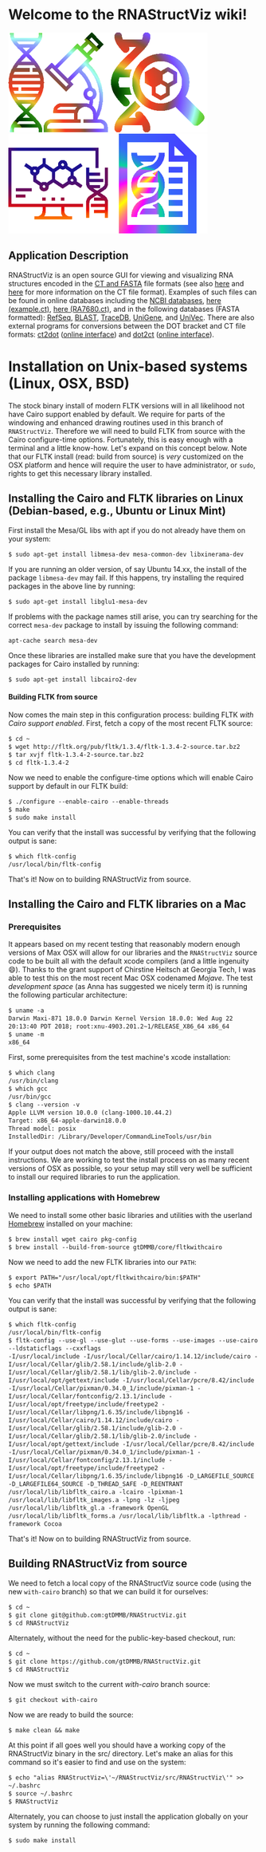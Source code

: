 # Welcome to the RNAStructViz wiki!

<img src="https://github.com/gtDMMB/RNAStructViz/blob/master/wiki-images/microscope256.png" width="200"/><img src="https://github.com/gtDMMB/RNAStructViz/blob/master/wiki-images/dna256v3.png" width="200" /><img src="https://github.com/gtDMMB/RNAStructViz/blob/master/wiki-images/dna256v5.png" width="200" /><img src="https://github.com/gtDMMB/RNAStructViz/blob/master/wiki-images/file256.png" width="200" />

## Application Description 

RNAStructViz is an open source GUI for viewing and visualizing RNA structures encoded in the [CT and FASTA](https://rna.urmc.rochester.edu/Text/File_Formats.html) file formats (see also [here](http://projects.binf.ku.dk/pgardner/bralibase/RNAformats.html) and [here](http://www.ibi.vu.nl/programs/k2nwww/static/data_formats.html) for more information on the CT file format). Examples of such files can be found in online databases including the [NCBI databases](https://www.ncbi.nlm.nih.gov/guide/dna-rna/), [here (example.ct)](https://software.broadinstitute.org/software/igv/sites/cancerinformatics.org.igv/files/example.ct), [here (RA7680.ct)](http://rna.urmc.rochester.edu/RNAstructureWeb/Examples/RA7680.ct), and in the following databases (FASTA formatted): [RefSeq](ftp://ftp.ncbi.nlm.nih.gov/refseq/release/), [BLAST](ftp://ftp.ncbi.nlm.nih.gov/blast/db/FASTA), [TraceDB](ftp://ftp.ncbi.nlm.nih.gov/pub/TraceDB), [UniGene](ftp://ftp.ncbi.nlm.nih.gov/repository/UniGene/), and [UniVec](ftp://ftp.ncbi.nlm.nih.gov/pub/UniVec/). There are also external programs for conversions between the DOT bracket and CT file formats: [ct2dot](https://rna.urmc.rochester.edu/Text/ct2dot.html) ([online interface](http://rna.urmc.rochester.edu/RNAstructureWeb/Servers/ct2dot/ct2dot.html)) and [dot2ct](https://rna.urmc.rochester.edu/Text/dot2ct.html) ([online interface](http://rna.urmc.rochester.edu/RNAstructureWeb/Servers/dot2ct/dot2ct.html)). 

# Installation on Unix-based systems (Linux, OSX, BSD)

The stock binary install of modern FLTK versions will in all likelihood not have Cairo 
support enabled by default. We require for parts of the windowing and enhanced drawing 
routines used in this branch of ``RNAStructViz``. Therefore we will need to build FLTK from 
source with the Cairo configure-time options. Fortunately, this is easy enough with a 
terminal and a little know-how. Let's expand on this concept below. Note that our FLTK 
install (read: build from source) is *very* customized on the OSX platform and hence will 
require the user to have administrator, or ``sudo``, rights to get this necessary library 
installed. 

## Installing the Cairo and FLTK libraries on Linux (Debian-based, e.g., Ubuntu or Linux Mint)

First install the Mesa/GL libs with apt if you do not already have them on your system:
```
$ sudo apt-get install libmesa-dev mesa-common-dev libxinerama-dev
```
If you are running an older version, of say Ubuntu 14.xx, the install of the package ``libmesa-dev`` may fail. If this happens, try installing the required packages in the above line by running:
```
$ sudo apt-get install libglu1-mesa-dev
```
If problems with the package names still arise, you can try searching for the correct ``mesa-dev`` package to install by issuing the following command:
```
apt-cache search mesa-dev
```
Once these libraries are installed make sure that you have the development packages for 
Cairo installed by running:
```
$ sudo apt-get install libcairo2-dev
```
#### Building FLTK from source 

Now comes the main step in this configuration process: building FLTK *with Cairo support enabled*. 
First, fetch a copy of the most recent FLTK source: 
```
$ cd ~
$ wget http://fltk.org/pub/fltk/1.3.4/fltk-1.3.4-2-source.tar.bz2 
$ tar xvjf fltk-1.3.4-2-source.tar.bz2
$ cd fltk-1.3.4-2
```
Now we need to enable the configure-time options which will enable Cairo support by default in 
our FLTK build: 
```
$ ./configure --enable-cairo --enable-threads
$ make 
$ sudo make install
```
You can verify that the install was successful by verifying that the following output is sane:
```
$ which fltk-config
/usr/local/bin/fltk-config
```
That's it! Now on to building RNAStructViz from source.

## Installing the Cairo and FLTK libraries on a Mac 

### Prerequisites 

It appears based on my recent testing that reasonably modern enough 
versions of Max OSX will allow for our libraries and the ``RNAStructViz`` 
source code to be built all with the default xcode compilers (and a little 
ingenuity :smile:). Thanks to the grant support of Chirstine Heitsch at 
Georgia Tech, I was able to test this on the most recent Mac OSX codenamed *Mojave*. 
The test *development space* (as Anna has suggested we nicely term it) is running the 
following particular architecture:
```
$ uname -a
Darwin Maxi-871 18.0.0 Darwin Kernel Version 18.0.0: Wed Aug 22 20:13:40 PDT 2018; root:xnu-4903.201.2~1/RELEASE_X86_64 x86_64
$ uname -m
x86_64
```
First, some prerequisites from the test machine's xcode installation: 
```
$ which clang
/usr/bin/clang
$ which gcc
/usr/bin/gcc
$ clang --version -v
Apple LLVM version 10.0.0 (clang-1000.10.44.2)
Target: x86_64-apple-darwin18.0.0
Thread model: posix
InstalledDir: /Library/Developer/CommandLineTools/usr/bin
```
If your output does not match the above, still proceed with the install instructions. 
We are working to test the install process on as many recent versions of OSX as 
possible, so your setup may still very well be sufficient to install our required 
libraries to run the application.

### Installing applications with Homebrew

We need to install some other basic libraries and utilities with the userland 
[Homebrew](https://brew.sh) installed on your machine:
```
$ brew install wget cairo pkg-config 
$ brew install --build-from-source gtDMMB/core/fltkwithcairo
```
Now we need to add the new FLTK libraries into our ``PATH``:
```
$ export PATH="/usr/local/opt/fltkwithcairo/bin:$PATH"
$ echo $PATH
```
You can verify that the install was successful by verifying that the following output is sane:
```
$ which fltk-config
/usr/local/bin/fltk-config
$ fltk-config --use-gl --use-glut --use-forms --use-images --use-cairo --ldstaticflags --cxxflags
-I/usr/local/include -I/usr/local/Cellar/cairo/1.14.12/include/cairo -I/usr/local/Cellar/glib/2.58.1/include/glib-2.0 -I/usr/local/Cellar/glib/2.58.1/lib/glib-2.0/include -I/usr/local/opt/gettext/include -I/usr/local/Cellar/pcre/8.42/include -I/usr/local/Cellar/pixman/0.34.0_1/include/pixman-1 -I/usr/local/Cellar/fontconfig/2.13.1/include -I/usr/local/opt/freetype/include/freetype2 -I/usr/local/Cellar/libpng/1.6.35/include/libpng16 -I/usr/local/Cellar/cairo/1.14.12/include/cairo -I/usr/local/Cellar/glib/2.58.1/include/glib-2.0 -I/usr/local/Cellar/glib/2.58.1/lib/glib-2.0/include -I/usr/local/opt/gettext/include -I/usr/local/Cellar/pcre/8.42/include -I/usr/local/Cellar/pixman/0.34.0_1/include/pixman-1 -I/usr/local/Cellar/fontconfig/2.13.1/include -I/usr/local/opt/freetype/include/freetype2 -I/usr/local/Cellar/libpng/1.6.35/include/libpng16 -D_LARGEFILE_SOURCE -D_LARGEFILE64_SOURCE -D_THREAD_SAFE -D_REENTRANT
/usr/local/lib/libfltk_cairo.a -lcairo -lpixman-1 /usr/local/lib/libfltk_images.a -lpng -lz -ljpeg /usr/local/lib/libfltk_gl.a -framework OpenGL /usr/local/lib/libfltk_forms.a /usr/local/lib/libfltk.a -lpthread -framework Cocoa
```
That's it! Now on to building RNAStructViz from source.

## Building RNAStructViz from source

We need to fetch a local copy of the RNAStructViz source code (using the new ``with-cairo`` 
branch) so that we can build it for ourselves:
```
$ cd ~
$ git clone git@github.com:gtDMMB/RNAStructViz.git
$ cd RNAStructViz
```
Alternately, without the need for the public-key-based checkout, run: 
```
$ cd ~
$ git clone https://github.com/gtDMMB/RNAStructViz.git
$ cd RNAStructViz
```
Now we must switch to the current *with-cairo* branch source: 
```
$ git checkout with-cairo
```
Now we are ready to build the source: 
```
$ make clean && make
```
At this point if all goes well you should have a working copy of the RNAStructViz binary in the src/ directory. Let's make an alias for this command so it's easier to find and use on the system:
```
$ echo "alias RNAStructViz=\'~/RNAStructViz/src/RNAStructViz\'" >> ~/.bashrc
$ source ~/.bashrc
$ RNAStructViz
```
Alternately, you can choose to just install the application globally on 
your system by running the following command:
```
$ sudo make install
```

